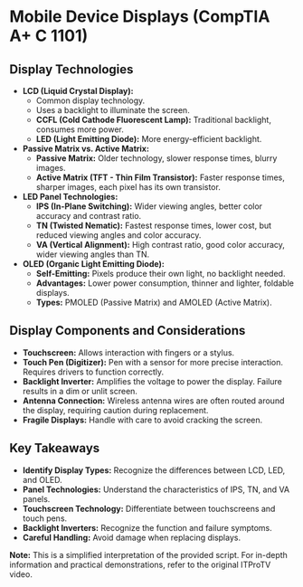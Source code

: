 # Mobile Device Displays (CompTIA A+ C 1101)

## Display Technologies
* **LCD (Liquid Crystal Display):** 
    * Common display technology.
    * Uses a backlight to illuminate the screen.
    * **CCFL (Cold Cathode Fluorescent Lamp):** Traditional backlight, consumes more power.
    * **LED (Light Emitting Diode):** More energy-efficient backlight.
* **Passive Matrix vs. Active Matrix:**
    * **Passive Matrix:**  Older technology, slower response times, blurry images.
    * **Active Matrix (TFT - Thin Film Transistor):**  Faster response times, sharper images, each pixel has its own transistor.
* **LED Panel Technologies:**
    * **IPS (In-Plane Switching):**  Wider viewing angles, better color accuracy and contrast ratio.
    * **TN (Twisted Nematic):** Fastest response times, lower cost, but reduced viewing angles and color accuracy.
    * **VA (Vertical Alignment):**  High contrast ratio, good color accuracy, wider viewing angles than TN.
* **OLED (Organic Light Emitting Diode):**
    * **Self-Emitting:**  Pixels produce their own light, no backlight needed.
    * **Advantages:**  Lower power consumption, thinner and lighter, foldable displays.
    * **Types:**  PMOLED (Passive Matrix) and AMOLED (Active Matrix).

## Display Components and Considerations
* **Touchscreen:**  Allows interaction with fingers or a stylus.
* **Touch Pen (Digitizer):**  Pen with a sensor for more precise interaction. Requires drivers to function correctly.
* **Backlight Inverter:**  Amplifies the voltage to power the display. Failure results in a dim or unlit screen.
* **Antenna Connection:**  Wireless antenna wires are often routed around the display, requiring caution during replacement.
* **Fragile Displays:**  Handle with care to avoid cracking the screen.

## Key Takeaways
* **Identify Display Types:**  Recognize the differences between LCD, LED, and OLED.
* **Panel Technologies:**  Understand the characteristics of IPS, TN, and VA panels.
* **Touchscreen Technology:**  Differentiate between touchscreens and touch pens.
* **Backlight Inverters:**  Recognize the function and failure symptoms.
* **Careful Handling:**  Avoid damage when replacing displays.

**Note:** This is a simplified interpretation of the provided script. For in-depth information and practical demonstrations, refer to the original ITProTV video.